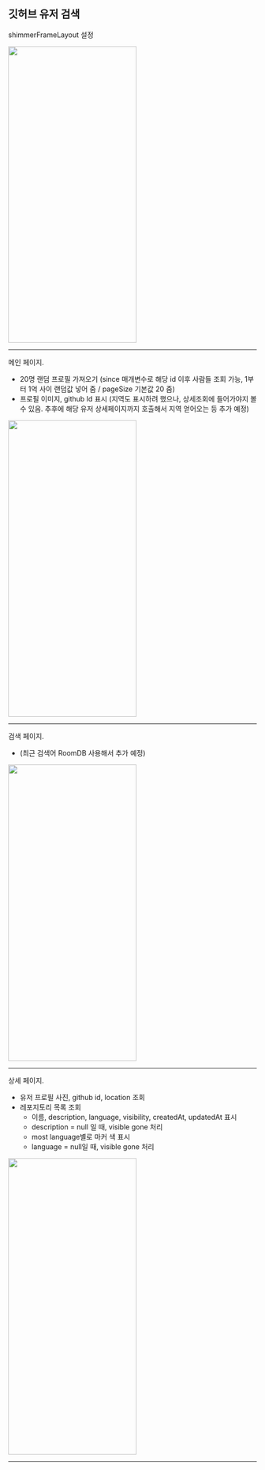 ## 깃허브 유저 검색


shimmerFrameLayout 설정

<img src="https://github.com/HamBeomJoon/Android-Toy-Project/assets/37996727/b0394b42-184d-408c-be00-42baa1605083" width="260" height="600">

----
메인 페이지.
- 20명 랜덤 프로필 가져오기 (since 매개변수로 해당 id 이후 사람들 조회 가능, 1부터 1억 사이 랜덤값 넣어 줌 / pageSize 기본값 20 줌)
- 프로필 이미지, github Id 표시 (지역도 표시하려 했으나, 상세조회에 들어가야지 볼 수 있음. 추후에 해당 유저 상세페이지까지 호출해서 지역 얻어오는 등 추가 예정)
<img src="https://github.com/user-attachments/assets/56eed15f-a76a-407d-8eba-cebf9b350cbf" width="260" height="600">

----
검색 페이지. 
- (최근 검색어 RoomDB 사용해서 추가 예정)
<img src="https://github.com/user-attachments/assets/b901d007-16e3-4e46-b079-d128da4bd82a" width="260" height="600">

----
상세 페이지.
- 유저 프로필 사진, github id, location 조회
- 레포지토리 목록 조회
  - 이름, description, language, visibility, createdAt, updatedAt 표시
  - description = null 일 때, visible gone 처리
  - most language별로 마커 색 표시
  - language = null일 때, visible gone 처리
<img src="https://github.com/user-attachments/assets/18881a69-893c-40a6-a268-71823dada909" width="260" height="600">

----
